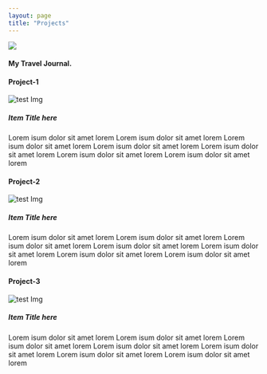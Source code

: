 ```yaml
---
layout: page
title: "Projects"
---
```

<html>
  <head>
    <title>Pretty Paris</title>
  </head>
  <style>
  .container {
  display: flex;
  align-items: center;
  justify-content: center
}

img {
  max-width: 100%;
  max-height:100%;
}

.text {
  font-size: 10px;
  padding-left: 20px;
}
  </style>
  <body>

<div class="wrap">
  <nav>
    <img src="https://picsum.photos/id/238/24/24" class="nav-logo" />
    <h4 class="heading-text">My Travel Journal.</h4>
  </nav>
   <h4 class="heading-text">Project-1 </h4>
  <div class="picture-cards">
    <img src="https://picsum.photos/id/237/125/168" alt="test Img" class="destination-pictures">
    <div class="picture-content">
      <h5 class="destination-title">Item Title here</h5>
      <p>Lorem isum dolor sit amet lorem Lorem isum dolor sit amet lorem Lorem isum dolor sit amet lorem Lorem isum dolor sit amet lorem Lorem isum dolor sit amet lorem Lorem isum dolor sit amet lorem Lorem isum dolor sit amet lorem </p>
    </div>
  </div>

  <h4 class="heading-text">Project-2 </h4>
  <div class="picture-cards">
    <img src="https://picsum.photos/id/1016/125/168" alt="test Img" class="destination-pictures">
    <div class="picture-content">
      <h5 class="destination-title">Item Title here</h5>
      <p>Lorem isum dolor sit amet lorem Lorem isum dolor sit amet lorem Lorem isum dolor sit amet lorem Lorem isum dolor sit amet lorem Lorem isum dolor sit amet lorem Lorem isum dolor sit amet lorem Lorem isum dolor sit amet lorem </p>
    </div>
  </div>

  <h4 class="heading-text">Project-3 </h4>
  <div class="picture-cards">
    <img src="https://picsum.photos/id/240/125/168" alt="test Img" class="destination-pictures">
    <div class="picture-content">
      <h5 class="destination-title">Item Title here</h5>
      <p>Lorem isum dolor sit amet lorem Lorem isum dolor sit amet lorem Lorem isum dolor sit amet lorem Lorem isum dolor sit amet lorem Lorem isum dolor sit amet lorem Lorem isum dolor sit amet lorem Lorem isum dolor sit amet lorem </p>
    </div>
  </div>

</div>

 <body>
 </html>
